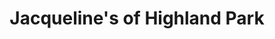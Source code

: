 ---
title: "Jacqueline's of Highland Park"
url: /highland-park/jacquelines-of-highland-park/
shop: jewelry
---